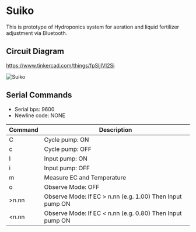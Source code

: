Suiko
==================
This is prototype of Hydroponics system for aeration and liquid fertilizer adjustment via Bluetooth.

Circuit Diagram
------------------
https://www.tinkercad.com/things/fpSljIVI2Si

![Suiko](https://user-images.githubusercontent.com/3187220/93266167-a620e800-f7e4-11ea-939b-ee56c9987325.png)

Serial Commands
------------------
- Serial bps: 9600
- Newline code: NONE

| Command | Description |
| --- | --- |
| C | Cycle pump: ON |
| c | Cycle pump: OFF |
| I | Input pump: ON |
| i | Input pump: OFF |
| m | Measure EC and Temperature |
| o | Observe Mode: OFF |
| &gt;n.nn | Observe Mode: If EC &gt; n.nn (e.g. 1.00) Then Input pump ON |
| &lt;n.nn | Observe Mode: If EC &lt; n.nn (e.g. 0.80) Then Input pump ON |
